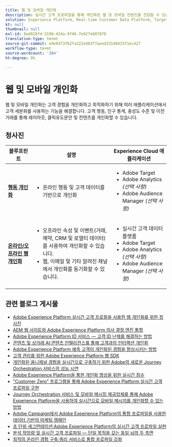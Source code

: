 ```yaml
---
title: 웹 및 모바일 개인화
description: 실시간 고객 프로파일을 통해 개인화된 웹 및 모바일 컨텐츠를 전달할 수 있습니다.
solution: Experience Platform, Real-time Customer Data Platform, Target, Audience Manager, Analytics, Experience Cloud Services
kt: null
thumbnail: null
exl-id: 8ad028fd-3190-42da-9f46-7e927e8878f8
translation-type: tm+mt
source-git-commit: e9e8473f62fa222e483f7aeed33148433f1ec427
workflow-type: tm+mt
source-wordcount: '384'
ht-degree: 0%

---
```


# 웹 및 모바일 개인화

웹 및 모바일 개인화는 고객 경험을 개인화하고 최적화하기 위해 여러 애플리케이션에서 고객 세분화를 사용하는 기능을 해결합니다. 고객 행동, 인구 통계, 충성도 수준 및 이전 거래를 통해 레이아웃, 클릭유도문안 및 컨텐츠를 개인화할 수 있습니다.

## 청사진

| 블루프린트 | 설명 | Experience Cloud 애플리케이션 |
|---|---|---|
| **[행동 개인화](behavioral.md)** | <ul><li>온라인 행동 및 고객 데이터를 기반으로 개인화</li></ul> | <ul><li>Adobe Target</li><li>Adobe Analytics *(선택 사항)*</li><li>Adobe Audience Manager *(선택 사항)*</li></ul> |
| **[온라인/오프라인 웹 개인화](online-offline.md)** | <ul><li>오프라인 속성 및 이벤트(거래, 예약, CRM 및 로열티 데이터)를 사용하여 개인화할 수 있습니다.</li><li>웹, 이메일 및 기타 알려진 채널에서 개인화를 동기화할 수 있습니다.</li></ul> | <ul><li>실시간 고객 데이터 플랫폼</li><li>Adobe Target</li><li>Adobe Analytics *(선택 사항)*</li><li>Adobe Audience Manager *(선택 사항)*</li></ul> |

## 관련 블로그 게시물

* [Adobe Experience Platform 실시간 고객 프로필을 사용한 웹 개인화를 위한 청사진](https://medium.com/adobetech/blueprint-for-web-personalization-using-adobe-experience-platform-real-time-customer-profile-fef2ce7a4b2f)
* [AEM 웹 사이트와 Adobe Experience Platform 의사 결정 엔진 통합](https://jaeness.medium.com/integrating-adobe-experience-platform-decisioning-engine-with-aem-websites-9c222acd12e2)
* [Adobe Experience Platform ID 서비스 — 고객 ID 난제를 해결하는 방법](https://medium.com/adobetech/adobe-experience-platforms-identity-service-how-to-solve-the-customer-identity-conundrum-f95e22d16ea9)
* [콘텐츠 및 상거래 AI:콘텐츠 인텔리전스를 통해 고객과의 인터랙션 개인화](https://medium.com/adobetech/content-and-commerce-ai-personalizing-your-interactions-with-customers-through-content-intelligence-dc182601deab)
* [Adobe Experience Platform 예측 고객이 개인화된 경험을 향상시키는 방법](https://medium.com/adobetech/how-adobe-experience-platform-predictive-audiences-improves-personalized-experiences-1f75a60cb7a3)
* [고객 관리를 위한 Adobe Experience Platform 웹 SDK](https://medium.com/adobetech/adobe-experience-platform-web-sdk-for-audience-management-751fa6d063bc)
* [개인화된 옴니채널 경험을 실시간으로 구축하기 위한 Adobe의 새로운 Journey Orchestration 서비스의 성능 시연](https://medium.com/adobetech/demonstrating-the-power-of-adobes-new-journey-orchestration-service-to-build-personalized-aa60d88cd34)
* [Adobe Experience Platform을 통한 개인화 향상을 위한 실시간 점수](https://medium.com/adobetech/real-time-scoring-to-improve-personalization-with-adobe-experience-platform-78d3a47406f7)
* [&quot;Customer Zero&quot; 프로그램을 통해 Adobe Experience Platform 실시간 고객 프로파일 구현](https://medium.com/adobetech/implementing-adobe-experience-platform-real-time-customer-profile-through-our-customer-zero-32e7cd952896)
* [Journey Orchestration 서비스 및 모바일 메시징 제공업체를 통해 Adobe Experience Platform을 사용하여 실시간으로 모바일 메시지를 개인화할 수 있는 방법](https://medium.com/adobetech/how-adobe-experience-platform-helped-a-client-personalize-their-mobile-messaging-in-real-time-with-7d634aefa098)
* [Adobe Campaign에서 Adobe Experience Platform의 통합 프로파일을 사용한 데이터 기반의 마케팅 캠페인](https://medium.com/adobetech/data-driven-marketing-campaigns-using-adobe-experience-platforms-unified-profile-in-adobe-campaign-9d9a97e183c4)
* [초 단위 세그먼테이션:Adobe Experience Platform의 실시간 고객 프로파일 실현](https://medium.com/adobetech/segmentation-in-seconds-how-adobe-experience-platform-made-real-time-customer-profiles-a-reality-a7a8552b0847)
* [분석 작업량 및 실시간 고객 프로파일 — 단일 목적을 갖는 동일 뇌의 두 측면](https://medium.com/adobetech/analytical-workloads-and-real-time-customer-profile-two-sides-of-the-same-brain-with-a-cdfac85ce8c1)
* [최적의 온라인 경험 구축:쿼리 서비스로 통합 프로파일 강화](https://medium.com/adobetech/build-an-optimal-online-experience-enrich-unified-profile-with-query-service-8027c196ab33)
